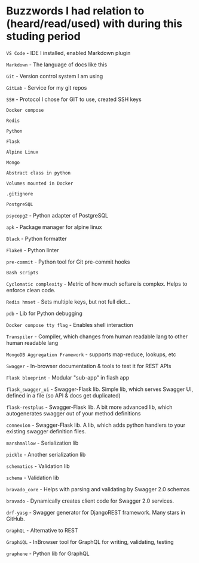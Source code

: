 # Buzzwords I had relation to (heard/read/used) with during this studing period

`VS Code` - IDE I installed, enabled Markdown plugin

`Markdown` - The language of docs like this

`Git` - Version control system I am using

`GitLab` - Service for my git repos

`SSH` - Protocol I chose for GIT to use, created SSH keys

`Docker compose`

`Redis`

`Python`

`Flask`

`Alpine Linux`

`Mongo`

`Abstract class in python`

`Volumes mounted in Docker`

`.gitignore`

`PostgreSQL`

`psycopg2` - Python adapter of PostgreSQL

`apk` - Package manager for alpine linux

`Black` - Python formatter

`Flake8` - Python linter

`pre-commit` - Python tool for Git pre-commit hooks

`Bash scripts`

`Cyclomatic complexity` - Metric of how much softare is complex. Helps to enforce clean code.

`Redis hmset` - Sets multiple keys, but not full dict...

`pdb` - Lib for Python debugging

`Docker compose tty flag` - Enables shell interaction

`Transpiler` - Compiler, which changes from human readable lang to other human readable lang

`MongoDB Aggregation Framework` - supports map-reduce, lookups, etc

`Swagger` - In-browser documentation & tools to test it for REST APIs

`Flask blueprint` - Modular "sub-app" in flash app

`flask_swagger_ui` - Swagger-Flask lib. Simple lib, which serves Swagger UI, defined in a file (so API & docs get duplicated)

`flask-restplus` - Swagger-Flask lib. A bit more advanced lib, which autogenerates swagger out of your method definitions

`connexion` - Swagger-Flask lib. A lib, which adds python handlers to your existing swagger definition files.

`marshmallow` - Serialization lib

`pickle` - Another serialization lib

`schematics` - Validation lib

`schema` - Validation lib

`bravado_core` - Helps with parsing and validating by Swagger 2.0 schemas

`bravado` - Dynamically creates client code for Swagger 2.0 services.

`drf-yasg` - Swagger generator for DjangoREST framework. Many stars in GitHub.

`GraphQL` - Alternative to REST

`GraphiQL` - InBrowser tool for GraphQL for writing, validating, testing

`graphene` - Python lib for GraphQL